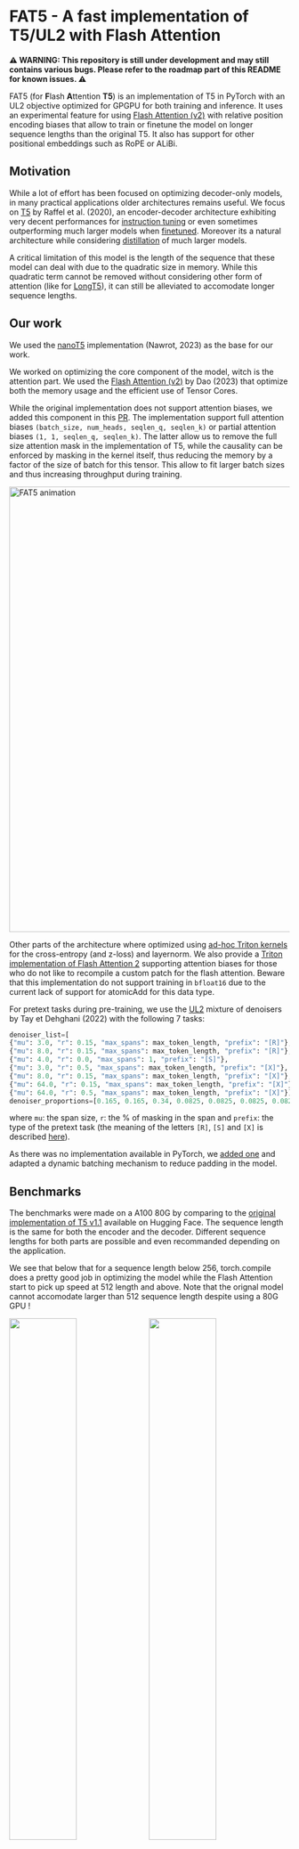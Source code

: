 # FAT5 - A fast implementation of T5/UL2 with Flash Attention

**⚠ WARNING: This repository is still under development and may still contains various bugs. Please refer to the roadmap part of this README for known issues. ⚠**

FAT5 (for **F**lash **A**ttention **T5**) is an implementation of T5 in PyTorch with an UL2 objective optimized for GPGPU for both training and inference.
It uses an experimental feature for using [Flash Attention (v2)](https://arxiv.org/abs/2307.08691) with relative position encoding biases
that allow to train or finetune the model on longer sequence lengths than the original T5. It also has support for other positional embeddings such as RoPE or ALiBi.

## Motivation

While a lot of effort has been focused on optimizing decoder-only models, in many practical applications older architectures remains useful.
We focus on [T5](http://jmlr.org/papers/v21/20-074.html) by Raffel et al. (2020), an encoder-decoder architecture exhibiting very decent performances for [instruction tuning](https://arxiv.org/pdf/2306.04757.pdf) or even sometimes outperforming much larger models when [finetuned](https://arxiv.org/pdf/2402.00841.pdf). Moreover its a natural architecture while considering [distillation](https://arxiv.org/abs/2305.02301) of much larger models.

A critical limitation of this model is the length of the sequence that these model can deal with due to the quadratic size in memory. While this
quadratic term cannot be removed without considering other form of attention (like for [LongT5](https://arxiv.org/abs/2112.07916)), it can
still be alleviated to accomodate longer sequence lengths.

## Our work

We used the [nanoT5](https://github.com/PiotrNawrot/nanoT5?tab=readme-ov-file#cite) implementation (Nawrot, 2023) as the base for our work.

We worked on optimizing the core component of the model, witch is the attention part. We used the [Flash Attention (v2)](https://arxiv.org/abs/2307.08691) by Dao (2023) that optimize both the memory usage and the efficient use of Tensor Cores.

While the original implementation does not support attention biases, we added this component in this [PR](https://github.com/Dao-AILab/flash-attention/pull/617). The implementation support full attention biases `(batch_size, num_heads, seqlen_q, seqlen_k)` or partial attention biases `(1, 1, seqlen_q, seqlen_k)`. The latter allow us to remove the full size attention mask in the implementation of T5, while the causality can be enforced by masking in the kernel itself, thus reducing the memory by a factor of the size of batch for this tensor. This allow to fit larger batch sizes and thus increasing throughput during training.

<picture>
  <source media="(prefers-color-scheme: dark)" srcset="./assets/FAT5_dark.gif">
  <img width=800px alt="FAT5 animation" src="./assets/FAT5.gif">
</picture>

Other parts of the architecture where optimized using [ad-hoc Triton kernels](src/model/ops/) for the cross-entropy (and z-loss) and layernorm. We also provide a [Triton implementation of Flash Attention 2](src/model/ops/flash_attention_v2_bias.py) supporting attention biases for those who do not like to recompile a custom patch for the flash attention. Beware that this implementation do not support training in `bfloat16` due to the current lack of support for atomicAdd for this data type.

For pretext tasks during pre-training, we use the [UL2](https://arxiv.org/abs/2205.05131v3) mixture of denoisers by Tay et Dehghani (2022) with the following 7 tasks:

  ```python
  denoiser_list=[
  {"mu": 3.0, "r": 0.15, "max_spans": max_token_length, "prefix": "[R]"},
  {"mu": 8.0, "r": 0.15, "max_spans": max_token_length, "prefix": "[R]"},
  {"mu": 4.0, "r": 0.0, "max_spans": 1, "prefix": "[S]"},
  {"mu": 3.0, "r": 0.5, "max_spans": max_token_length, "prefix": "[X]"},
  {"mu": 8.0, "r": 0.15, "max_spans": max_token_length, "prefix": "[X]"},
  {"mu": 64.0, "r": 0.15, "max_spans": max_token_length, "prefix": "[X]"},
  {"mu": 64.0, "r": 0.5, "max_spans": max_token_length, "prefix": "[X]"}],
  denoiser_proportions=[0.165, 0.165, 0.34, 0.0825, 0.0825, 0.0825, 0.0825]
  ```
  where `mu`: the span size, `r`: the % of masking in the span and `prefix`: the type of the pretext task (the meaning of the letters `[R]`, `[S]` and `[X]` is described [here](https://huggingface.co/google/ul2#mixture-of-denoisers)).

As there was no implementation available in PyTorch, we [added one](src/data/data_collator_ul2.py) and adapted a dynamic batching mechanism to reduce padding in the model.

## Benchmarks

The benchmarks were made on a A100 80G by comparing to the [original implementation of T5 v1.1](https://huggingface.co/docs/transformers/model_doc/t5v1.1) available on Hugging Face. The sequence length is the same for both the encoder and the decoder. Different sequence lengths for both parts are possible and even recommanded depending on the application.

We see that below that for a sequence length below 256, torch.compile does a pretty good job in optimizing the model while the Flash Attention
start to pick up speed at 512 length and above. Note that the orignal model cannot accomodate larger than 512 sequence length despite using a 80G GPU !

<p float="left">
  <img src="assets/benchmarks/fwd-bfloat16-b16.png" width="49%" />
  <img src="assets/benchmarks/bwd-bfloat16-b16.png" width="49%" />
</p>

We implemented an interface to use both Flash Attention 2 and torch.compile. You can find a torch compilable interface to Flash Attention 2 [here](src/utils/fa2_lib/).

We can see a clear improvement in memory usage in our implementation for larger batch sizes (no value means OOM):

<p float="left">
  <img src="assets/benchmarks/mem-bfloat16-b8.png" width="49%" />
  <img src="assets/benchmarks/mem-bfloat16-b32.png" width="49%" />
</p>

## Install

Training the model requires a custom installation of Flash Attention 2 using [this patch](https://github.com/Dao-AILab/flash-attention/pull/617).
Another possibility is to rely on triton version of Flash Attention 2 but the model can only be trained on `float16` (as `bfloat16` is not supported for bias with shape `(1,h,q,k)`). A possibility in this case is to train the model with full bias size `(b, h, q, k)` but this come at the cost of some additional memory (see the option `"use_full_bias_size"` in the config).

## Pretraining

We tested and trained the model on A100. It may or may not work with other GPUs.
The training script is provided [here](train_flash_t5.py). It assumes that the dataset is already pretokenized and uses Hugging Face trainer.
```python
python train_flash_t5.py config/flash-t5-base.yaml
```

It support accelerate for out of the box distributed training.

## Finetuning

For the [classic T5](https://huggingface.co/docs/transformers/model_doc/t5), four different heads are available on Hugging Face: [`T5ForConditionalGeneration`](https://huggingface.co/docs/transformers/model_doc/t5#transformers.T5ForConditionalGeneration), [`T5ForSequenceClassification`](https://huggingface.co/docs/transformers/model_doc/t5#transformers.T5ForSequenceClassification) [`T5ForTokenClassification`](https://huggingface.co/docs/transformers/model_doc/t5#transformers.T5ForTokenClassification) and [`T5ForQuestionAnswering`](https://huggingface.co/docs/transformers/model_doc/t5#transformers.T5ForQuestionAnswering).  
You can find the adaptation of the first head in this [file](https://github.com/catie-aq/flashT5/blob/684d02640464ea8bd2339689ce37da2d4e3b5f0b/src/model/modeling_flash_t5.py#L593) and that of the last three in this [file](https://github.com/catie-aq/flashT5/blob/main/src/model/custom_heads_flash_t5.py).    

We are currently benchmarking our pre-trained models in French (see next section) to analyze the quality of our models and also whether our head implementations are correct. **So this work is still WIP**.  
However, what we can say/observe at this stage is:
- We tested the `FlashT5ForConditionalGeneration` head on a text summarization task, in particular on the dataset [orange_sum](https://huggingface.co/datasets/orange_sum). The outputs of this dataset are 32 tokens. That's why for this [line](https://github.com/catie-aq/flashT5/blob/684d02640464ea8bd2339689ce37da2d4e3b5f0b/src/model/modeling_flash_t5.py#L640) we set `max_length = 32`. You'll need to set this value manually if you want to generate a different length.  
For this head we've based ourselves on the [nanoT5 implementation](https://github.com/PiotrNawrot/nanoT5/blob/1c82d67bf8dea635be68a3b2a68a43b68b665193/nanoT5/utils/t5_model.py#L407) and not the Hugging Face one, as the latter is much faster (1 epoch of `T5ForConditionalGeneration` takes us 6 min on FAT5-base versus 3h30 on MT5-small).
The hyperparameters recommended for the T5 (search for the words `Additional training tips:` in the [T5] documentation (https://huggingface.co/docs/transformers/model_doc/t5)) don't seem to be the most suitable for FAT5 (= we match the results of Barthez, who introduced the `orange_sum` dataset in 3 epochs against 30, but then reach a plateau). We need to carry out a search for hyperparameters.
- For the `FlashT5ForTokenClassification`, we based ourselves on the implementation available on Hugging Face. This uses only the encoder (whereas, curiously, the `ForSequenceClassification` and `T5ForQuestionAnswering` heads are based on the architecture's encoder and decoder). Thus, the number of parameters finetuned for this task are halved, and we obtain models with 73.5M parameters for the small version, 152.5M for the basic version and 486.5M for the large version. This is something to bear in mind when benchmarking.
At present, we get the best results for a lr of `2e-5` (seed of 42), which is the number traditionally used for BERT, but here again a search for precise hyperparameters should be carried out.


## Application to French
We've used the codes of this repository to pretrain two FAT5-UL2 in French, a small version (147M parameters), a base version (305M parameters) and a large version (973M parameters).
The weights will soon be released.
Models are pre-trained on the French part of the [CulturaX](https://huggingface.co/datasets/uonlp/CulturaX) corpus by Nguyen et al. (2023), i.e. 1,258 GB of text.
The models were run on a single A100 80G for 11 days for the base version and two A100 80G 25 days for the large version.

## Roadmap
Here is several following up work that we would like to make:

- Training with sequence lengths or head dimension that is not a multiple of 8 is not supported due to [this issue](https://github.com/pytorch/pytorch/issues/120950).

- Support flash decoding for inference.

- Ability to load the original T5 weights in FAT5.

- Experiment with finetuning or distillation with long sequences.

- We are also trying to revisit the encoder-decoder architecture using subquadratic operators to replace the attention. Stay tuned for more information about this.

## License
[Apache-2.0 license](https://github.com/catie-aq/flashT5/tree/main?tab=Apache-2.0-1-ov-file#readme)

## Ackowledgment

We use the following repos and thanks the authors for this :
- [nanoT5](https://github.com/PiotrNawrot/nanoT5) for the simple implementation and the optimizer.
- [Flash attention](https://github.com/Dao-AILab/flash-attention) for the groundbreaking algorithm for computing attention.
- [Hugging Face](https://github.com/huggingface/transformers) for their excellent library.
- [FlagAttention](https://github.com/FlagOpen/FlagAttention) for the implementation of FA2 in Triton
- [Unsloth](https://github.com/unslothai/unsloth) for the simple Triton kernels of the cross-entropy and layernorm that we adapted to our usage.


This work was support by the [Vaniila platform](http://vaniila.ai/).<br>
[<img width="200" src="https://www.vaniila.ai/wp-content/uploads/2020/02/Vaniila_bleu_horizontal.png">](http://vaniila.ai/)
